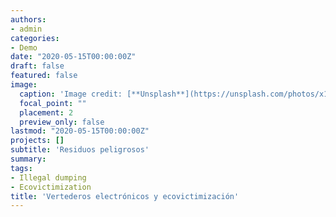 ```yaml
---
authors:
- admin
categories:
- Demo
date: "2020-05-15T00:00:00Z"
draft: false
featured: false
image:
  caption: 'Image credit: [**Unsplash**](https://unsplash.com/photos/x1w_Q78xNEY)'
  focal_point: ""
  placement: 2
  preview_only: false
lastmod: "2020-05-15T00:00:00Z"
projects: []
subtitle: 'Residuos peligrosos'
summary: 
tags:
- Illegal dumping
- Ecovictimization
title: 'Vertederos electrónicos y ecovictimización'
---
```






